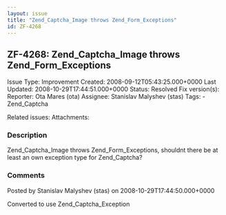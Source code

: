 ```yaml
---
layout: issue
title: "Zend_Captcha_Image throws Zend_Form_Exceptions"
id: ZF-4268
---
```


ZF-4268: Zend\_Captcha\_Image throws Zend\_Form\_Exceptions 
------------------------------------------------------------

 Issue Type: Improvement Created: 2008-09-12T05:43:25.000+0000 Last Updated: 2008-10-29T17:44:51.000+0000 Status: Resolved Fix version(s): 
 Reporter:  Ota Mares (ota)  Assignee:  Stanislav Malyshev (stas)  Tags: - Zend\_Captcha
 
 Related issues: 
 Attachments: 
### Description

Zend\_Captcha\_Image throws Zend\_Form\_Exceptions, shouldnt there be at least an own exception type for Zend\_Captcha?

 

 

### Comments

Posted by Stanislav Malyshev (stas) on 2008-10-29T17:44:50.000+0000

Converted to use Zend\_Captcha\_Exception

 

 